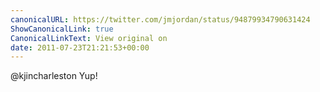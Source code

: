 ```yaml
---
canonicalURL: https://twitter.com/jmjordan/status/94879934790631424
ShowCanonicalLink: true
CanonicalLinkText: View original on
date: 2011-07-23T21:21:53+00:00
---
```

@kjincharleston Yup!